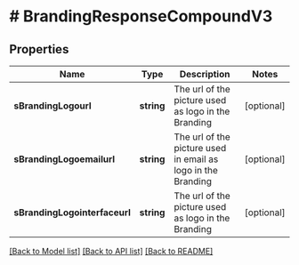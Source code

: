 # # BrandingResponseCompoundV3

## Properties

Name | Type | Description | Notes
------------ | ------------- | ------------- | -------------
**sBrandingLogourl** | **string** | The url of the picture used as logo in the Branding | [optional]
**sBrandingLogoemailurl** | **string** | The url of the picture used in email as logo in the Branding | [optional]
**sBrandingLogointerfaceurl** | **string** | The url of the picture used as logo in the Branding | [optional]

[[Back to Model list]](../../README.md#models) [[Back to API list]](../../README.md#endpoints) [[Back to README]](../../README.md)
